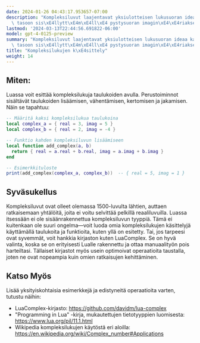 ```yaml
---
date: 2024-01-26 04:43:17.953657-07:00
description: "Kompleksiluvut laajentavat yksiulotteisen lukusuoran ideaa kaksiulotteiseen\
  \ tasoon sis\xE4llytt\xE4m\xE4ll\xE4 pystysuoran imagin\xE4\xE4riakselin. Ohjelmoijat\u2026"
lastmod: '2024-03-13T22:44:56.691822-06:00'
model: gpt-4-0125-preview
summary: "Kompleksiluvut laajentavat yksiulotteisen lukusuoran ideaa kaksiulotteiseen\
  \ tasoon sis\xE4llytt\xE4m\xE4ll\xE4 pystysuoran imagin\xE4\xE4riakselin."
title: "Kompleksilukujen k\xE4sittely"
weight: 14
---
```


## Miten:
Luassa voit esittää kompleksilukuja taulukoiden avulla. Perustoiminnot sisältävät taulukoiden lisäämisen, vähentämisen, kertomisen ja jakamisen. Näin se tapahtuu:

```lua
-- Määritä kaksi kompleksilukua taulukoina
local complex_a = { real = 3, imag = 5 }
local complex_b = { real = 2, imag = -4 }

-- Funktio kahden kompleksiluvun lisäämiseen
local function add_complex(a, b)
  return { real = a.real + b.real, imag = a.imag + b.imag }
end

-- Esimerkkituloste
print(add_complex(complex_a, complex_b))  -- { real = 5, imag = 1 }
```

## Syväsukellus
Kompleksiluvut ovat olleet olemassa 1500-luvulta lähtien, auttaen ratkaisemaan yhtälöitä, joita ei voitu selvittää pelkillä reaaliluvuilla. Luassa itsessään ei ole sisäänrakennettua kompleksiluvun tyyppiä. Tämä ei kuitenkaan ole suuri ongelma—voit luoda omia kompleksilukujen käsittelyjä käyttämällä taulukoita ja funktioita, kuten yllä on esitetty. Tai, jos tarpeesi ovat syvemmät, voit hankkia kirjaston kuten LuaComplex. Se on hyvä valinta, koska se on erityisesti Lualle rakennettu ja ottaa manuaalityön pois harteiltasi. Tällaiset kirjastot myös usein optimoivat operaatioita taustalla, joten ne ovat nopeampia kuin omien ratkaisujen kehittäminen.

## Katso Myös
Lisää yksityiskohtaisia esimerkkejä ja edistyneitä operaatioita varten, tutustu näihin:

- LuaComplex-kirjasto: https://github.com/davidm/lua-complex
- "Programming in Lua" -kirja, mukautettujen tietotyyppien luomisesta: https://www.lua.org/pil/11.1.html
- Wikipedia kompleksilukujen käytöstä eri aloilla: https://en.wikipedia.org/wiki/Complex_number#Applications
